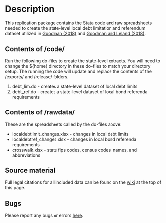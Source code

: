 # Description
This replication package contains the Stata code and raw spreadsheets needed to create the state-level local debt limitation and referendum dataset utilized in [Goodman (2018)](https://dx.doi.org/10.1093/publius/pjx065) and [Goodman and Leland (2018)](https://dx.doi.org/10.1177/0275074018804665).

## Contents of /code/
Run the following do-files to create the state-level extracts. You will need to change the ${home} directory in these do-files to match your directory setup. The running the code will update and replace the contents of the /exports/ and /release/ folders.
1. debt_lim.do - creates a state-level dataset of local debt limits
2. debt_ref.do - creates a state-level dataset of local bond referenda requirements

## Contents of /rawdata/
These are the spreadsheets called by the do-files above:
* localdebtlimit_changes.xlsx - changes in local debt limits
* localdebtref_changes.xlsx - changes in local bond referenda requirements
* crosswalk.xlsx - state fips codes, census codes, names, and abbreviations

## Source material
Full legal citations for all included data can be found on the [wiki](https://github.com/cbgoodman/localdebtlimits/wiki) at the top of this page.

## Bugs
Please report any bugs or errors [here](https://github.com/cbgoodman/localdebtlimits/issues).
